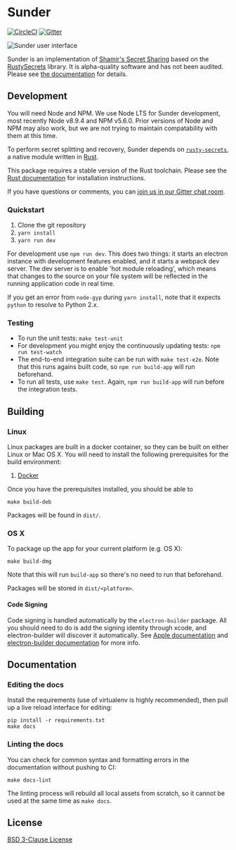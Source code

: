 # Sunder

[![CircleCI](https://circleci.com/gh/freedomofpress/sunder.svg?style=svg&circle-token=b2396d4ad46cc09a0b6f515855e56032fe6ce4bf)](https://circleci.com/gh/freedomofpress/sunder) [![Gitter](https://badges.gitter.im/Join%20Chat.svg)](https://gitter.im/freedomofpress/sunder?utm_source=badge&utm_medium=badge&utm_campaign=pr-badge)

![Sunder user interface](https://sunder.readthedocs.io/en/latest/_images/create_secret_shards_filled.png)

Sunder is an implementation of [Shamir's Secret Sharing](https://en.wikipedia.org/wiki/Shamir%27s_Secret_Sharing) based on the [RustySecrets](https://github.com/SpinResearch/RustySecrets) library. It is alpha-quality software and has not been audited. Please see [the documentation](https://sunder.readthedocs.io/en/latest/) for details.

## Development

You will need Node and NPM. We use Node LTS for Sunder development, most recently Node v8.9.4 and NPM v5.6.0. Prior versions of Node and NPM may also work, but we are not trying to maintain compatability with them at this time.

To perform secret splitting and recovery, Sunder depends on [`rusty-secrets`](http://github.com/SpinResearch/rustysecrets-node), a native module written in [Rust](http://rust-lang.org).

This package requires a stable version of the Rust toolchain. Please see the [Rust documentation](https://www.rust-lang.org/en-US/install.html) for installation instructions.

If you have questions or comments, you can [join us in our Gitter chat room](https://gitter.im/freedomofpress/sunder).

### Quickstart

1. Clone the git repository
2. `yarn install`
3. `yarn run dev`

For development use `npm run dev`. This does two things: it starts an electron instance with development features enabled, and it starts a webpack dev server. The dev server is to enable 'hot module reloading', which means that changes to the source on your file system will be reflected in the running application code in real time.

If you get an error from `node-gyp` during `yarn install`, note that it expects `python` to resolve to Python 2.x.

### Testing

- To run the unit tests: `make test-unit`
- For development you might enjoy the continuously updating tests: `npm run test-watch`
- The end-to-end integration suite can be run with `make test-e2e`.
  Note that this runs agains built code, so `npm run build-app` will run beforehand.
- To run all tests, use `make test`. Again, `npm run build-app` will run before the integration tests.

## Building

### Linux

Linux packages are built in a docker container, so they can be
built on either Linux or Mac OS X. You will need to install the following
prerequisites for the build environment:

1. [Docker](https://docs.docker.com/install/)

Once you have the prerequisites installed, you should be able to

```
make build-deb
```

Packages will be found in `dist/`.

### OS X

To package up the app for your current platform (e.g. OS X):

```
make build-dmg
```

Note that this will run `build-app` so there's no need to run that beforehand.

Packages will be stored in `dist/<platform>`.

#### Code Signing

Code signing is handled automatically by the `electron-builder` package. All you should need to do is add the signing identity through xcode, and electron-builder will discover it automatically. See [Apple documentation](https://developer.apple.com/library/content/documentation/IDEs/Conceptual/AppDistributionGuide/MaintainingCertificates/MaintainingCertificates.html) and [electron-builder documentation](https://github.com/electron-userland/electron-builder/wiki/Code-Signing) for more info.

## Documentation

### Editing the docs

Install the requirements (use of virtualenv is highly recommended), then
pull up a live reload interface for editing:

```
pip install -r requirements.txt
make docs
```

### Linting the docs

You can check for common syntax and formatting errors in the documentation
without pushing to CI:

```
make docs-lint
```

The linting process will rebuild all local assets from scratch, so it cannot
be used at the same time as `make docs`.

## License

[BSD 3-Clause License](/LICENSE)
